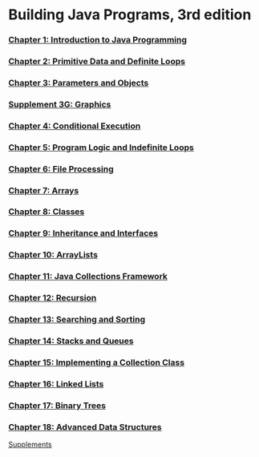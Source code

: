 # Building Java Programs, 3rd edition

### [Chapter 1: Introduction to Java Programming](Chapter1/README.md)
### [Chapter 2: Primitive Data and Definite Loops](Chapter2/README.md)
### [Chapter 3: Parameters and Objects](Chapter3/README.md)
### [Supplement 3G: Graphics](Supplement3G/README.md)
### [Chapter 4: Conditional Execution](Chapter4/README.md)
### [Chapter 5: Program Logic and Indefinite Loops](Chapter5/README.md)
### [Chapter 6: File Processing](Chapter7/README.md)
### [Chapter 7: Arrays](Chapter7/README.md)
### [Chapter 8: Classes](Chapter8/README.md)
### [Chapter 9: Inheritance and Interfaces](Chapter9/README.md)
### [Chapter 10: ArrayLists](Chapter10/README.md)
### [Chapter 11: Java Collections Framework](Chapter11/README.md)
### [Chapter 12: Recursion](Chapter12/README.md)
### [Chapter 13: Searching and Sorting](Chapter13/README.md)
### [Chapter 14: Stacks and Queues](Chapter14/README.md)
### [Chapter 15: Implementing a Collection Class](Chapter15/README.md)
### [Chapter 16: Linked Lists](Chapter16/README.md)
### [Chapter 17: Binary Trees](Chapter17/README.md)
### [Chapter 18: Advanced Data Structures](Chapter18/README.md)


[Supplements](http://www.buildingjavaprograms.com/supplements3.shtml)
